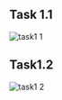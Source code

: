 ## Task 1.1
![task1 1](https://github.com/user-attachments/assets/c36935fb-4700-4f00-a5ee-c1fd2644f368 "photo 1.1")

## Task1.2 
![task1 2](https://github.com/user-attachments/assets/8a3b0093-162d-4522-bb78-5af15dcec818 "photo 1.2")
